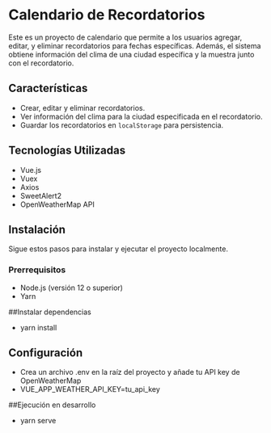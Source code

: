 # Calendario de Recordatorios

Este es un proyecto de calendario que permite a los usuarios agregar, editar, y eliminar recordatorios para fechas específicas. Además, el sistema obtiene información del clima de una ciudad específica y la muestra junto con el recordatorio.

## Características

- Crear, editar y eliminar recordatorios.
- Ver información del clima para la ciudad especificada en el recordatorio.
- Guardar los recordatorios en `localStorage` para persistencia.

## Tecnologías Utilizadas

- Vue.js
- Vuex
- Axios
- SweetAlert2
- OpenWeatherMap API

## Instalación

Sigue estos pasos para instalar y ejecutar el proyecto localmente.

### Prerrequisitos

- Node.js (versión 12 o superior)
- Yarn

##Instalar dependencias
- yarn install

## Configuración
- Crea un archivo .env en la raíz del proyecto y añade tu API key de OpenWeatherMap
- VUE_APP_WEATHER_API_KEY=tu_api_key

##Ejecución en desarrollo

- yarn serve

